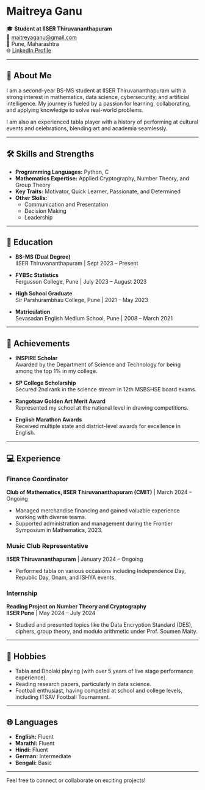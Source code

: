 # Maitreya Ganu  

🎓 **Student at IISER Thiruvananthapuram**  
📧 maitreyaganu@gmail.com  
📍 Pune, Maharashtra  
🌐 [LinkedIn Profile](https://www.linkedin.com/in/maitreya-ganu-673995286/)  

---

## 📝 About Me  
I am a second-year BS-MS student at IISER Thiruvananthapuram with a strong interest in mathematics, data science, cybersecurity, and artificial intelligence. My journey is fueled by a passion for learning, collaborating, and applying knowledge to solve real-world problems.  

I am also an experienced tabla player with a history of performing at cultural events and celebrations, blending art and academia seamlessly.  

---

## 🛠️ Skills and Strengths  
- **Programming Languages:** Python, C  
- **Mathematics Expertise:** Applied Cryptography, Number Theory, and Group Theory  
- **Key Traits:** Motivator, Quick Learner, Passionate, and Determined  
- **Other Skills:**  
  - Communication and Presentation  
  - Decision Making  
  - Leadership  

---

## 🏫 Education  
- **BS-MS (Dual Degree)**  
  IISER Thiruvananthapuram | Sept 2023 – Present  

- **FYBSc Statistics**  
  Fergusson College, Pune | July 2023 – August 2023  

- **High School Graduate**  
  Sir Parshurambhau College, Pune | 2021 – May 2023  

- **Matriculation**  
  Sevasadan English Medium School, Pune | 2008 – March 2021  

---

## 🌟 Achievements  
- **INSPIRE Scholar**  
  Awarded by the Department of Science and Technology for being among the top 1% in my college.  

- **SP College Scholarship**  
  Secured 2nd rank in the science stream in 12th MSBSHSE board exams.  

- **Rangotsav Golden Art Merit Award**  
  Represented my school at the national level in drawing competitions.  

- **English Marathon Awards**  
  Received multiple state and district-level awards for excellence in English.  

---

## 💻 Experience  

### **Finance Coordinator**  
**Club of Mathematics, IISER Thiruvananthapuram (CMIT)** | March 2024 – Ongoing  
- Managed merchandise financing and gained valuable experience working with diverse teams.  
- Supported administration and management during the Frontier Symposium in Mathematics, 2023.  

### **Music Club Representative**  
**IISER Thiruvananthapuram** | January 2024 – Ongoing  
- Performed tabla on various occasions including Independence Day, Republic Day, Onam, and ISHYA events.  

### **Internship**  
**Reading Project on Number Theory and Cryptography**  
**IISER Pune** | May 2024 – July 2024  
- Studied and presented topics like the Data Encryption Standard (DES), ciphers, group theory, and modulo arithmetic under Prof. Soumen Maity.  

---

## 🎨 Hobbies  
- Tabla and Dholaki playing (with over 5 years of live stage performance experience).  
- Reading research papers, particularly in data science.  
- Football enthusiast, having competed at school and college levels, including ITSAV Football Tournament.  

---

## 🌐 Languages  
- **English:** Fluent  
- **Marathi:** Fluent  
- **Hindi:** Fluent  
- **German:** Intermediate  
- **Bengali:** Basic  

---

Feel free to connect or collaborate on exciting projects!


